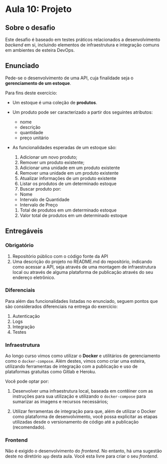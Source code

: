 # Aula 10: Projeto

## Sobre o desafio

Este desafio é baseado em testes práticos relacionados a desenvolvimento _backend_ em si, incluindo elementos de infraestrutura e integração comuns em ambientes de esteira DevOps.

## Enunciado

Pede-se o desenvolvimento de uma API, cuja finalidade seja o **gerenciamento de um estoque**.

Para fins deste exercício:

- Um estoque é uma coleção de **produtos**.
- Um produto pode ser caracterizado a partir dos seguintes atributos:
  - nome
  - descrição
  - quantidade
  - preço unitário

- As funcionalidades esperadas de um estoque são:
  1. Adicionar um novo produto;
  1. Remover um produto existente;
  1. Adicionar uma unidade em um produto existente
  1. Remover uma unidade em um produto existente
  1. Atualizar informações de um produto existente
  1. Listar os produtos de um determinado estoque
  1. Buscar produto por:
    - Nome
	- Intervalo de Quantidade
	- Intervalo de Preço
  1. Total de produtos em um determinado estoque
  1. Valor total de produtos em um determinado estoque

## Entregáveis

### Obrigatório

1. Repositório público com o código fonte da API
1. Uma descrição do projeto no README.md do repositório, indicando como acessar a API, seja através de uma montagem de infraestrutura local ou através de alguma plataforma de publicação através do seu endereço eletrônico. 


### Diferenciais

Para além das funcionalidades listadas no enunciado, seguem pontos que são considerados diferenciais na entrega do exercício: 

1. Autenticação
1. Logs
1. Integração
1. Testes


### Infraestrutura

Ao longo curso vimos como utilizar o **Docker** e utilitários de gerenciamento como o `docker-compose`. Além destes, vimos como criar uma esteira, utilizando ferramentas de integração com a publicação e uso de plataformas gratuitas como Gitlab e Heroku. 

Você pode optar por:

1. Desenvolver uma infraestrutura local, baseada em contêiner com as instruções para sua utilização e utilizando o `docker-compose` para sumarizar as imagens e recursos necessários;

1. Utilizar ferramentas de integração para que, além de utilizar o Docker como plataforma de desenvolvimento, você possa explicitar as etapas utilizadas desde o versionamento de código até a publicação (recomendado).

### Frontend

Não é exigido o desenvolvimento do _frontend_. No entanto, há uma sugestão deste no diretório `app` desta aula. Você esta livre para criar o seu _frontend_.


